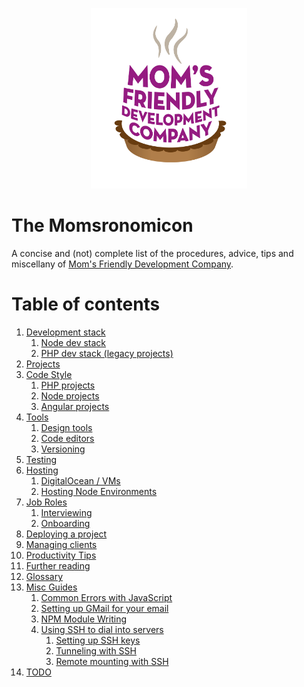 <p align="center">
	<img src="img/mfdc.png" alt="MFDC loves you, or at least doesn't actively want you to die" width="250"/>
</p>

The Momsronomicon
=================
A concise and (not) complete list of the procedures, advice, tips and miscellany of [Mom's Friendly Development Company](http://mfdc.biz).


Table of contents
=================

1. [Development stack](devstack/)
	1. [Node dev stack](devstack/node.md)
	2. [PHP dev stack (legacy projects)](devstack/php.md)
2. [Projects](projects.md)
3. [Code Style](style/)
	1. [PHP projects](style/php.md)
	2. [Node projects](style/node.md)
	3. [Angular projects](style/angular.md)
4. [Tools](tools/)
	1. [Design tools](tools/design.md)
	2. [Code editors](tools/editors.md)
	3. [Versioning](tools/versioning.md)
5. [Testing](testing/)
6. [Hosting](hosting/)
	1. [DigitalOcean / VMs](hosting/do.md)
	2. [Hosting Node Environments](hosting/node.md)
7. [Job Roles](jobs/)
	1. [Interviewing](jobs/interviews.md)
	2. [Onboarding](jobs/onboarding.md)
8. [Deploying a project](deployment.md)
9. [Managing clients](clients.md)
10. [Productivity Tips](productivity-tips.md)
11. [Further reading](further-reading.md)
12. [Glossary](glossary.md)
13. [Misc Guides](guides/)
	1. [Common Errors with JavaScript](guides/errors.md)
	2. [Setting up GMail for your email](guides/gmail.md)
	3. [NPM Module Writing](guides/npm-modules.md)
	4. [Using SSH to dial into servers](ssh/)
		1. [Setting up SSH keys](ssh/keys.md)
		2. [Tunneling with SSH](ssh/tunneling.md)
		3. [Remote mounting with SSH](ssh/sshfs.md)
14. [TODO](TODO.md)
